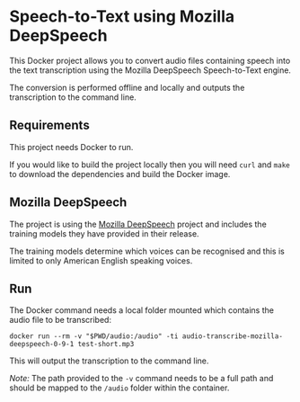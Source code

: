 # Speech-to-Text using Mozilla DeepSpeech

This Docker project allows you to convert audio files containing speech into the text transcription using the Mozilla DeepSpeech Speech-to-Text engine.

The conversion is performed offline and locally and outputs the transcription to the command line.

## Requirements

This project needs Docker to run.

If you would like to build the project locally then you will need `curl` and `make` to download the dependencies and build the Docker image.

## Mozilla DeepSpeech

The project is using the [Mozilla DeepSpeech](https://github.com/mozilla/DeepSpeech) project and includes the training models they have provided in their release.

The training models determine which voices can be recognised and this is limited to only American English speaking voices.

## Run

The Docker command needs a local folder mounted which contains the audio file to be transcribed:

```
docker run --rm -v "$PWD/audio:/audio" -ti audio-transcribe-mozilla-deepspeech-0-9-1 test-short.mp3
```

This will output the transcription to the command line.

*Note:* The path provided to the `-v` command needs to be a full path and should be mapped to the `/audio` folder within the container.